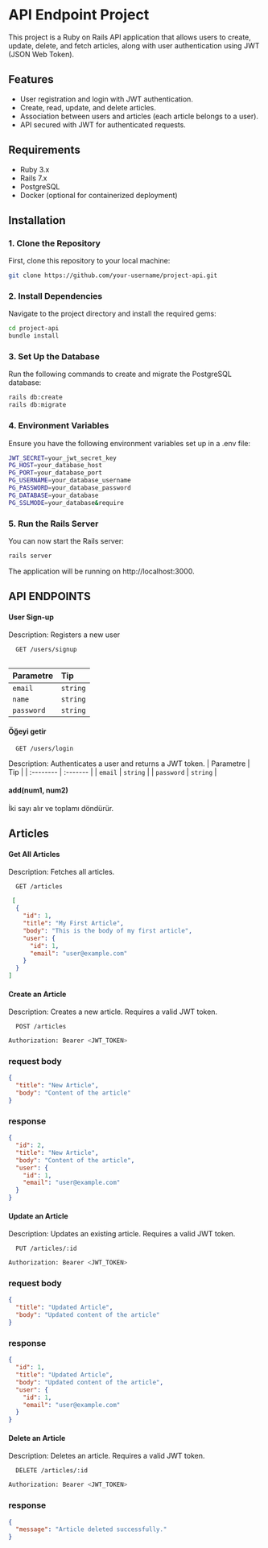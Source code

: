 # API Endpoint Project

This project is a Ruby on Rails API application that allows users to create, update, delete, and fetch articles, along with user authentication using JWT (JSON Web Token).

## Features

- User registration and login with JWT authentication.
- Create, read, update, and delete articles.
- Association between users and articles (each article belongs to a user).
- API secured with JWT for authenticated requests.

## Requirements

- Ruby 3.x
- Rails 7.x
- PostgreSQL
- Docker (optional for containerized deployment)

## Installation

### 1. Clone the Repository

First, clone this repository to your local machine:

```bash
git clone https://github.com/your-username/project-api.git

```
### 2. Install Dependencies

Navigate to the project directory and install the required gems:

```bash
cd project-api
bundle install
```
### 3. Set Up the Database

Run the following commands to create and migrate the PostgreSQL database:

```bash
rails db:create
rails db:migrate
```
### 4. Environment Variables

Ensure you have the following environment variables set up in a .env file:

```bash
JWT_SECRET=your_jwt_secret_key
PG_HOST=your_database_host
PG_PORT=your_database_port
PG_USERNAME=your_database_username
PG_PASSWORD=your_database_password
PG_DATABASE=your_database
PG_SSLMODE=your_database&require

```
### 5. Run the Rails Server

You can now start the Rails server:

```bash
rails server
```
The application will be running on http://localhost:3000.


## API ENDPOINTS

#### User Sign-up
Description: Registers a new user 

```http
  GET /users/signup
  
```

| Parametre | Tip     | 
| :-------- | :------- | 
| `email` | `string` | 
| `name` | `string` | 
| `password` | `string` | 

#### Öğeyi getir

```http
  GET /users/login
```
Description: Authenticates a user and returns a JWT token.
| Parametre | Tip     | 
| :-------- | :------- | 
| `email`      | `string` | 
| `password`      | `string` | 


#### add(num1, num2)

İki sayı alır ve toplamı döndürür.

## Articles

#### Get All Articles
Description: Fetches all articles.

```http
  GET /articles
```

``` json
 [
  {
    "id": 1,
    "title": "My First Article",
    "body": "This is the body of my first article",
    "user": {
      "id": 1,
      "email": "user@example.com"
    }
  }
]
```


#### Create an Article
Description: Creates a new article. Requires a valid JWT token.

```http
  POST /articles
```

``` bash
Authorization: Bearer <JWT_TOKEN>

```
### request body
```  json
{
  "title": "New Article",
  "body": "Content of the article"
}
```
### response 
```  json
{
  "id": 2,
  "title": "New Article",
  "body": "Content of the article",
  "user": {
    "id": 1,
    "email": "user@example.com"
  }
}
```

#### Update an Article
Description: Updates an existing article. Requires a valid JWT token.

```http
  PUT /articles/:id
```

``` bash
Authorization: Bearer <JWT_TOKEN>

```
### request body
```  json
{
  "title": "Updated Article",
  "body": "Updated content of the article"
}
```
### response 
```  json
{
  "id": 1,
  "title": "Updated Article",
  "body": "Updated content of the article",
  "user": {
    "id": 1,
    "email": "user@example.com"
  }
}
```

#### Delete an Article
Description: Deletes an article. Requires a valid JWT token.

```http
  DELETE /articles/:id
```

``` bash
Authorization: Bearer <JWT_TOKEN>

```
### response 
```  json
{
  "message": "Article deleted successfully."
}
```

